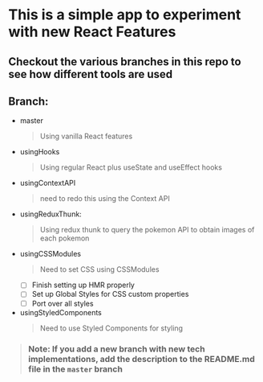 # This is a simple app to experiment with new React Features
## Checkout the various branches in this repo to see how different tools are used
## Branch:
- master
  > Using vanilla React features
- usingHooks
  > Using regular React plus useState and useEffect hooks
- usingContextAPI
  > need to redo this using the Context API
- usingReduxThunk:
  > Using redux thunk to query the pokemon API to obtain images of each pokemon
- usingCSSModules
  > Need to set CSS using CSSModules
  - [ ] Finish setting up HMR properly
  - [ ] Set up Global Styles for CSS custom properties
  - [ ] Port over all styles
- usingStyledComponents
  > Need to use Styled Components for styling

> ### Note: If you add a new branch with new tech implementations, add the description to the README.md file in the `master` branch
